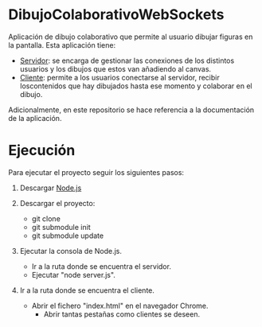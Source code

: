 # DibujoColaborativoWebSockets
Aplicación de dibujo colaborativo que permite al usuario dibujar figuras en la pantalla. Esta aplicación tiene:
 - [Servidor](https://github.com/TaniaAlvarezDiaz/DibujoColaborativoWebSocketsServidor): se encarga de gestionar las conexiones de los
distintos usuarios y los dibujos que estos van añadiendo al canvas.
 - [Cliente](https://github.com/TaniaAlvarezDiaz/DibujoColaborativoWebSocketsCliente): permite a los usuarios conectarse al servidor, recibir loscontenidos que hay dibujados hasta ese momento y colaborar en el dibujo.
 
Adicionalmente, en este repositorio se hace referencia a la documentación de la aplicación.

# Ejecución

Para ejecutar el proyecto seguir los siguientes pasos:
1. Descargar [Node.js](https://nodejs.org/es/)

2. Descargar el proyecto:
   * git clone
   * git submodule init
   * git submodule update

3. Ejecutar la consola de Node.js.
   * Ir a la ruta donde se encuentra el servidor.
   * Ejecutar "node server.js".
   
4. Ir a la ruta donde se encuentra el cliente.
   * Abrir el fichero "index.html" en el navegador Chrome.
      * Abrir tantas pestañas como clientes se deseen.
   
